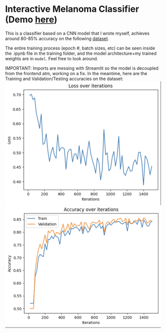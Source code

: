 # Interactive Melanoma Classifier (Demo [here](https://melanomas.streamlit.app))
This is a classifier based on a CNN model that I wrote myself, achieves around 80-85% accuracy on the 
following [dataset](https://www.kaggle.com/datasets/hasnainjaved/melanoma-skin-cancer-dataset-of-10000-images/data).

The entire training process (epoch #, batch sizes, etc) can be seen inside the .ipynb file in the training folder, and the model architecture+my trained weights are in ```model```. Feel free to look around.

IMPORTANT: Imports are messing with Streamlit so the model is decoupled from the frontend atm, working on a fix.
In the meantime, here are the Training and Validation/Testing accuracies on the dataset:
![Training loss](assets/train.png)
![Test/Validation](assets/accuracy.png)

